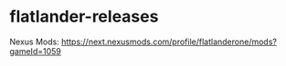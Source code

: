 # flatlander-releases


Nexus Mods: https://next.nexusmods.com/profile/flatlanderone/mods?gameId=1059
